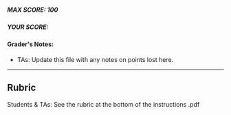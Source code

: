 ##### MAX SCORE: 100
##### YOUR SCORE: 
#### Grader's Notes:
- TAs: Update this file with any notes on points lost here.
---
## Rubric
Students & TAs: See the rubric at the bottom of the instructions .pdf
